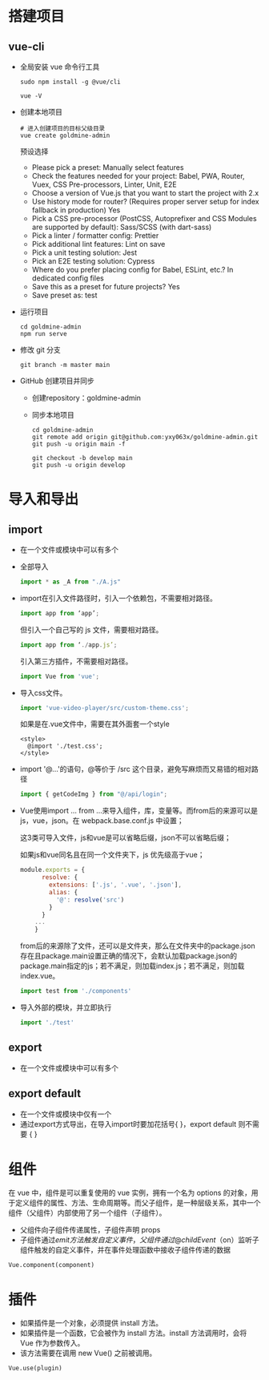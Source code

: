 # 搭建项目

## vue-cli

- 全局安装 vue 命令行工具

  ```shell
  sudo npm install -g @vue/cli
  
  vue -V
  ```
  
- 创建本地项目

  ```shell
  # 进入创建项目的目标父级目录
  vue create goldmine-admin
  ```
  
  预设选择
  
  - Please pick a preset: Manually select features
  - Check the features needed for your project: Babel, PWA, Router, Vuex, CSS Pre-processors, Linter, Unit, E2E
  - Choose a version of Vue.js that you want to start the project with 2.x
  - Use history mode for router? (Requires proper server setup for index fallback in production) Yes
  - Pick a CSS pre-processor (PostCSS, Autoprefixer and CSS Modules are supported by default): Sass/SCSS (with dart-sass)
  - Pick a linter / formatter config: Prettier
  - Pick additional lint features: Lint on save
  - Pick a unit testing solution: Jest
  - Pick an E2E testing solution: Cypress
  - Where do you prefer placing config for Babel, ESLint, etc.? In dedicated config files
  - Save this as a preset for future projects? Yes
  - Save preset as: test
  
- 运行项目

  ```shell
  cd goldmine-admin
  npm run serve
  ```
  
- 修改 git 分支

  ```shell
  git branch -m master main
  ```
  
- GitHub 创建项目并同步

  - 创建repository：goldmine-admin
  
  - 同步本地项目
  
    ```shell
    cd goldmine-admin
    git remote add origin git@github.com:yxy063x/goldmine-admin.git
    git push -u origin main -f
    
    git checkout -b develop main
    git push -u origin develop
    ```
    
    
  

# 导入和导出

## import

- 在一个文件或模块中可以有多个

- 全部导入

  ```javascript
  import * as _A from "./A.js" 
  ```

- import在引入文件路径时，引入一个依赖包，不需要相对路径。

  ```javascript
  import app from ‘app’;
  ```

  但引入一个自己写的 js 文件，需要相对路径。

  ```javascript
  import app from ‘./app.js’;
  ```

  引入第三方插件，不需要相对路径。

  ```javascript
  import Vue from 'vue';
  ```

- 导入css文件。

  ```javascript
  import 'vue-video-player/src/custom-theme.css';
  ```

  如果是在.vue文件中，需要在其外面套一个style

  ```vue
  <style>
    @import './test.css';
  </style>
  ```

- import '@…'的语句，@等价于 /src 这个目录，避免写麻烦而又易错的相对路径

  ```javascript
  import { getCodeImg } from "@/api/login";
  ```

- Vue使用import ... from ...来导入组件，库，变量等。而from后的来源可以是js，vue，json。在 webpack.base.conf.js 中设置；

  这3类可导入文件，js和vue是可以省略后缀，json不可以省略后缀；

  如果js和vue同名且在同一个文件夹下，js 优先级高于vue；

  ```javascript
  module.exports = {
        resolve: {
          extensions: ['.js', '.vue', '.json'],
          alias: {
            '@': resolve('src')
          }
        }
      ...
      }
  ```

  from后的来源除了文件，还可以是文件夹，那么在文件夹中的package.json存在且package.main设置正确的情况下，会默认加载package.json的package.main指定的js；若不满足，则加载index.js；若不满足，则加载index.vue。

  ```javascript
  import test from './components'
  ```

- 导入外部的模块，并立即执行

  ```javascript
  import './test'
  ```

  

## export

- 在一个文件或模块中可以有多个



## export default

- 在一个文件或模块中仅有一个
- 通过export方式导出，在导入import时要加花括号{ }，export default 则不需要 { }



# 组件

在 vue 中，组件是可以重复使用的 vue 实例，拥有一个名为 options 的对象，用于定义组件的属性、方法、生命周期等。而父子组件，是一种层级关系，其中一个组件（父组件）内部使用了另一个组件（子组件）。

- 父组件向子组件传递属性，子组件声明 props
- 子组件通过$emit 方法触发自定义事件，父组件通过@childEvent （$on）监听子组件触发的自定义事件，并在事件处理函数中接收子组件传递的数据

```vue
Vue.component(component)
```



# 插件

- 如果插件是一个对象，必须提供 install 方法。
- 如果插件是一个函数，它会被作为 install 方法。install 方法调用时，会将 Vue 作为参数传入。
- 该方法需要在调用 new Vue() 之前被调用。

```vue
Vue.use(plugin)
```

